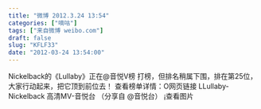 ```yaml
---
title: "微博 2012.3.24 13:54"
categories: ["嘀咕"]
tags: ["来自微博 weibo.com"]
draft: false
slug: "KFLF33"
date: "2012-03-24 13:54:00"
---
```


<p>Nickelback的《Lullaby》正在@音悦V榜 打榜，但排名稍属下围，排在第25位，大家行动起来，把它顶到前位去！ 查看榜单详情：O网页链接 LLullaby-Nickelback 高清MV-音悦台  （分享自 @音悦台） ​​​​¡查看图片</p>
